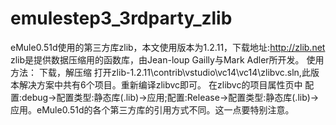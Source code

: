 # emulestep3_3rdparty_zlib
eMule0.51d使用的第三方库zlib，本文使用版本为1.2.11，下载地址:http://zlib.net zlib是提供数据压缩用的函数库，由Jean-loup Gailly与Mark Adler所开发。
使用方法：
下载，解压缩
打开zlib-1.2.11\contrib\vstudio\vc14\vc14\zlibvc.sln,此版本解决方案中共有6个项目。重新编译zlibvc即可。
在zlibvc的项目属性页中 配置:debug->配置类型:静态库(.lib)->应用;配置:Release->配置类型:静态库(.lib)->应用。eMule0.51d的各个第三方库的引用方式不同。这一点要特别注意。

